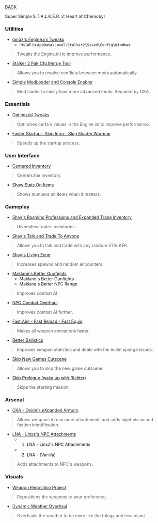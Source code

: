
[BACK](..)

Super Simple S.T.A.L.K.E.R. 2: Heart of Chernobyl

### Utilities
- [qmqz's Engine.ini Tweaks](https://www.nexusmods.com/stalker2heartofchornobyl/mods/133)
    - Install in `AppData\Local\Stalker2\Saved\Config\Windows`.
> Tweaks the Engine.ini to improve performance.
- [Stalker 2 Pak Cfg Merge Tool](https://github.com/Zweite93/Stalker2PakCfgMergeTool/releases/latest)
> Allows you to resolve conflicts between mods automatically.
- [Simple ModLoader and Console Enabler](https://www.nexusmods.com/stalker2heartofchornobyl/mods/304)
> Mod loader to easily load more advanced mods. Required by OXA.

### Essentials
- [Optimized Tweaks](https://www.nexusmods.com/stalker2heartofchornobyl/mods/7)
> Optimizes certain values in the Engine.ini to improve performance.
- [Faster Startup - Skip Intro - Skip Shader Warmup](https://www.nexusmods.com/stalker2heartofchornobyl/mods/1286)
> Speeds up the startup process.

### User Interface
- [Centered Inventory](https://www.nexusmods.com/stalker2heartofchornobyl/mods/1045)
> Centers the inventory.
- [Show Stats On Items](https://www.nexusmods.com/stalker2heartofchornobyl/mods/1321)
> Shows numbers on items when it matters.

### Gameplay
- [Shay's Roaming Professions and Expanded Trade Inventory](https://www.nexusmods.com/stalker2heartofchornobyl/mods/1210)
> Diversifies trader inventories.
- [Shay's Talk and Trade To Anyone](https://www.nexusmods.com/stalker2heartofchornobyl/mods/1209)
> Allows you to talk and trade with any random STALKER.
- [Shay's Living Zone](https://www.nexusmods.com/stalker2heartofchornobyl/mods/446)
> Increases spawns and random encounters.
- [Maklane's Better Gunfights](https://www.nexusmods.com/stalker2heartofchornobyl/mods/113)
    - Maklane's Better Gunfights
    - Maklane's Better NPC Range
> Improves combat AI
- [NPC Combat Overhaul](https://www.nexusmods.com/stalker2heartofchornobyl/mods/635)
> Improves combat AI further.
- [Fast Aim - Fast Reload - Fast Equip](https://www.nexusmods.com/stalker2heartofchornobyl/mods/1297)
> Makes all weapon animations faster.
- [Better Ballistics](https://www.nexusmods.com/stalker2heartofchornobyl/mods/129)
> Improves weapon statistics and deals with the bullet sponge issues.
- [Skip New Games Cutscene](https://www.nexusmods.com/stalker2heartofchornobyl/mods/950)
> Allows you to skip the new game cutscene.
- [Skip Prologue (wake up with Richter)](https://www.nexusmods.com/stalker2heartofchornobyl/mods/981)
> Skips the starting mission.

### Arsenal
- [OXA - Oxide's eXpanded Armory](https://www.nexusmods.com/stalker2heartofchornobyl/mods/939)
> Allows weapons to use more attachments and adds night vision and faction identification.
- [LNA - Linxz's NPC Attachments](https://www.nexusmods.com/stalker2heartofchornobyl/mods/1212)
    - 1. LNA - Linxz's NPC Attachments
    - 2. LNA - (Vanilla)
> Adds attachments to NPC's weapons.

### Visuals
- [Weapon Reposition Project](https://www.nexusmods.com/stalker2heartofchornobyl/mods/1312)
> Repositions the weapons to your preference.
- [Dynamic Weather Overhaul](https://www.nexusmods.com/stalker2heartofchornobyl/mods/164)
> Overhauls the weather to be more like the trilogy and less bland.